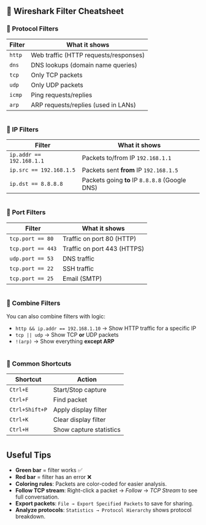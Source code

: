 
## 🧾 Wireshark Filter Cheatsheet

### 🔹 Protocol Filters
| Filter | What it shows |
|--------|---------------|
| `http` | Web traffic (HTTP requests/responses) |
| `dns`  | DNS lookups (domain name queries) |
| `tcp`  | Only TCP packets |
| `udp`  | Only UDP packets |
| `icmp` | Ping requests/replies |
| `arp`  | ARP requests/replies (used in LANs) |

#

### 🔹 IP Filters
| Filter | What it shows |
|--------|---------------|
| `ip.addr == 192.168.1.1` | Packets to/from IP `192.168.1.1` |
| `ip.src == 192.168.1.5`  | Packets sent **from** IP `192.168.1.5` |
| `ip.dst == 8.8.8.8`      | Packets going **to** IP `8.8.8.8` (Google DNS) |

#

### 🔹 Port Filters
| Filter | What it shows |
|--------|---------------|
| `tcp.port == 80`  | Traffic on port 80 (HTTP) |
| `tcp.port == 443` | Traffic on port 443 (HTTPS) |
| `udp.port == 53`  | DNS traffic |
| `tcp.port == 22`  | SSH traffic |
| `tcp.port == 25`  | Email (SMTP) |

#

### 🔹 Combine Filters
You can also combine filters with logic:
- `http && ip.addr == 192.168.1.10` → Show HTTP traffic for a specific IP  
- `tcp || udp` → Show TCP **or** UDP packets  
- `!(arp)` → Show everything **except ARP**  

#

### 🔹 Common Shortcuts

| Shortcut       | Action                  |
| -------------- | ----------------------- |
| `Ctrl+E`       | Start/Stop capture      |
| `Ctrl+F`       | Find packet             |
| `Ctrl+Shift+P` | Apply display filter    |
| `Ctrl+K`       | Clear display filter    |
| `Ctrl+H`       | Show capture statistics |

#

## Useful Tips

* **Green bar** = filter works ✅  
* **Red bar** = filter has an error ❌ 
* **Coloring rules**: Packets are color-coded for easier analysis.
* **Follow TCP stream**: Right-click a packet → *Follow* → *TCP Stream* to see full conversation.
* **Export packets**: `File → Export Specified Packets` to save for sharing.
* **Analyze protocols**: `Statistics → Protocol Hierarchy` shows protocol breakdown.

